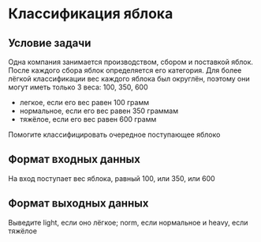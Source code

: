 # Классификация яблока

## Условие задачи
Одна компания занимается производством, сбором и поставкой яблок. После каждого сбора яблок определяется его категория. Для более лёгкой классификации вес каждого яблока был округлён, поэтому они могут иметь только 3 веса: 100, 350, 600
- легкое, если его вес равен 100 грамм
- нормальное, если его вес равен 350 граммам
- тяжёлое, если его вес равен 600 грамм

Помогите классифицировать очередное поступающее яблоко

## Формат входных данных
На вход поступает вес яблока, равный 100, или 350, или 600

## Формат выходных данных
Выведите light, если оно лёгкое; norm, если нормальное и heavy, если тяжёлое